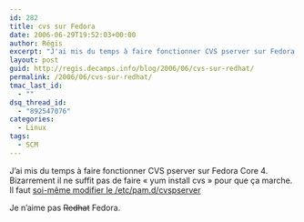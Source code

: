 ```yaml
---
id: 282
title: cvs sur Fedora
date: 2006-06-29T19:52:03+00:00
author: Régis
excerpt: "J'ai mis du temps à faire fonctionner CVS pserver sur Fedora."
layout: post
guid: http://regis.decamps.info/blog/2006/06/cvs-sur-redhat/
permalink: /2006/06/cvs-sur-redhat/
tmac_last_id:
  - ""
dsq_thread_id:
  - "892547076"
categories:
  - Linux
tags:
  - SCM
---
```

J&rsquo;ai mis du temps à faire fonctionner CVS pserver sur Fedora Core 4. Bizarrement il ne suffit pas de faire « yum install cvs » pour que ça marche. Il faut [soi-même modifier le /etc/pam.d/cvspserver](http://www.network-theory.co.uk/docs/cvsmanual/cvs_30.html "Il faut modifier la configuration de pam pour que cvs server fonctionnne")
  
Je n&rsquo;aime pas <strike>Redhat</strike> Fedora.